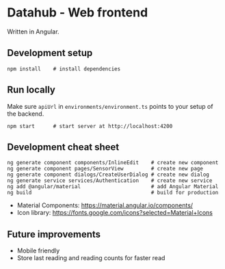 
# Datahub - Web frontend
Written in Angular.

## Development setup
```shell
npm install    # install dependencies
```

## Run locally
Make sure `apiUrl` in `environments/environment.ts` points to your setup of the backend.

```shell
npm start      # start server at http://localhost:4200
```

## Development cheat sheet
```shell
ng generate component components/InlineEdit    # create new component
ng generate component pages/SensorView         # create new page
ng generate component dialogs/CreateUserDialog # create new dialog
ng generate service services/Authentication    # create new service
ng add @angular/material                       # add Angular Material
ng build                                       # build for production
```

* Material Components: https://material.angular.io/components/
* Icon library: https://fonts.google.com/icons?selected=Material+Icons

## Future improvements
* Mobile friendly
* Store last reading and reading counts for faster read
